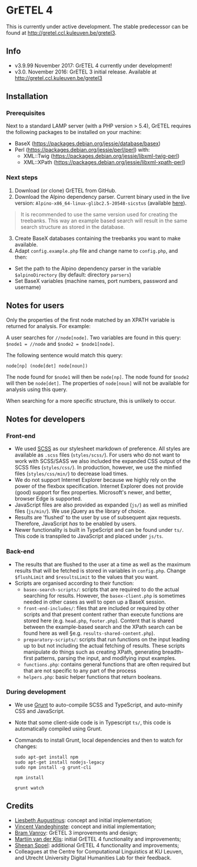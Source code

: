 # GrETEL 4

This is currently under active development. The stable predecessor can be found at http://gretel.ccl.kuleuven.be/gretel3.

## Info

* v3.9.99 November 2017: GrETEL 4 currently under development!
* v3.0. November 2016: GrETEL 3 initial release. Available at http://gretel.ccl.kuleuven.be/gretel3

## Installation

### Prerequisites

Next to a standard LAMP server (with a PHP version > 5.4), GrETEL requires the following packages to be installed on your machine:

* BaseX (https://packages.debian.org/jessie/database/basex)
* Perl (https://packages.debian.org/jessie/perl/perl) with:
  * XML::Twig (https://packages.debian.org/jessie/libxml-twig-perl)
  * XML::XPath (https://packages.debian.org/jessie/libxml-xpath-perl)

### Next steps

1. Download (or clone) GrETEL from GitHub.
2. Download the Alpino dependency parser. Current binary used in the live version: `Alpino-x86_64-linux-glibc2.5-20548-sicstus` (available [here](http://www.let.rug.nl/vannoord/alp/Alpino/versions/binary)). 

> It is recommended to use the same version used for creating the treebanks. This way an example based search will result in the same search structure as stored in the database.

3. Create BaseX databases containing the treebanks you want to make available.
4. Adapt `config.example.php` file and change name to `config.php`, and then:
  * Set the path to the Alpino dependency parser in the variable `$alpinoDirectory` (by default: directory `parsers`)
  * Set BaseX variables (machine names, port numbers, password and username)

## Notes for users

Only the properties of the first node matched by an XPATH variable is returned for analysis. For example:

A user searches for `//node[node]`. Two variables are found in this query: `$node1 = //node` and `$node2 = $node1[node]`.

The following sentence would match this query: 

`node[np] (node[det] node[noun])`

The node found for `$node1` will then be `node[np]`. 
The node found for `$node2` will then be `node[det]`. The properties of `node[noun]` will not be available for analysis using this query.

When searching for a more specific structure, this is unlikely to occur.

## Notes for developers


### Front-end
* We used [SCSS](http://sass-lang.com/documentation/file.SCSS_FOR_SASS_USERS.html) as our stylesheet markdown of preference. All styles are available as `.scss` files (`styles/scss/`). For users who do not want to work with SCSS/SASS we also included the expanded CSS output of the SCSS files (`styles/css/`). In production, however, we use the minfied files (`styles/css/min/`) to decrease load times.
* We do not support Internet Explorer because we highly rely on the power of the flexbox specification. Internet Explorer does not provide (good) support for flex properties. Microsoft's newer, and better, browser Edge is supported.
* JavaScript files are also provided as expanded (`js/`) as well as minified files (`js/min/`). We use jQuery as the library of choice.
* Results are 'flushed' to the user by use of subsequent ajax requests. Therefore, JavaScript _has_ to be enabled by users.
* Newer functionality is built in TypeScript and can be found under `ts/`. This code is transpiled to JavaScript and placed under `js/ts`.


### Back-end
* The results that are flushed to the user at a time as well as the maximum results that will be fetched is stored in variables in `config.php`. Change `$flushLimit` and `$resultsLimit` to the values that you want.
* Scripts are organised according to their function:
  * `basex-search-scripts/`: scripts that are required to do the actual searching for results. However, the `basex-client.php` is sometimes needed in other cases as well to open up a BaseX session.
  * `front-end-includes/`: files that are included or required by other scripts and that present content rather than execute functions are stored here (e.g. `head.php`, `footer.php`). Content that is shared between the example-based search and the XPath search can be found here as well §e.g. `results-shared-content.php`).
  * `preparatory-scripts/`: scripts that run functions on the input leading up to but not including the actual fetching of results. These scripts manipulate do things such as creating XPath, generating breadth-first patterns, parsing the input, and modifying input examples.
  * `functions.php`: contains general functions that are often required but that are not specific to any part of the process
  * `helpers.php`: basic helper functions that return booleans.

### During development
* We use [Grunt](https://gruntjs.com/) to auto-compile SCSS and TypeScript, and auto-minify CSS and JavaScript.
* Note that some client-side code is in Typescript `ts/`, this code is automatically compiled using Grunt.
* Commands to install Grunt, local dependencies and then to watch for changes:


      sudo apt-get install npm
      sudo apt-get install nodejs-legacy
      sudo npm install -g grunt-cli

      npm install

      grunt watch

## Credits

* [Liesbeth Augustinus](http://www.ccl.kuleuven.be/~liesbeth/): concept and initial implementation;
* [Vincent Vandeghinste](http://www.ccl.kuleuven.be/~vincent/ccl): concept and initial implementation;
* [Bram Vanroy](http://bramvanroy.be/): GrETEL 3 improvements and design;
* [Martijn van der Klis](http://www.uu.nl/staff/MHvanderKlis): initial GrETEL 4 functionality and improvements;
* [Sheean Spoel](http://www.uu.nl/staff/SJJSpoel): additional GrETEL 4 functionality and improvements;
* Colleagues at the Centre for Computational Linguistics at KU Leuven, and Utrecht University Digital Humanities Lab for their feedback.
